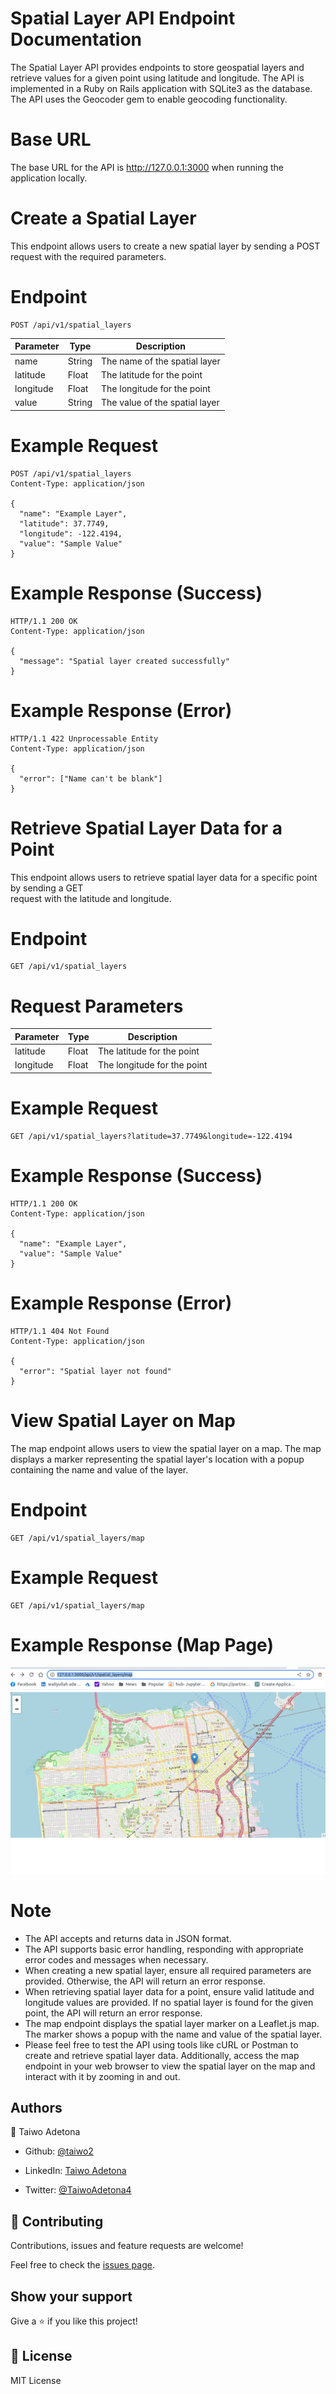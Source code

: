 # Spatial Layer API Endpoint Documentation

The Spatial Layer API provides endpoints to store geospatial layers and retrieve values for a given point using latitude and longitude. The API is implemented in a Ruby on Rails application with SQLite3 as the database. The API uses the Geocoder gem to enable geocoding functionality.

# Base URL
The base URL for the API is http://127.0.0.1:3000 when running the application locally.

# Create a Spatial Layer
This endpoint allows users to create a new spatial layer by sending a POST request with the required parameters.

# Endpoint

```
POST /api/v1/spatial_layers

```

| Parameter | 	Type	|	Description|
| --------- | ------- |  -----------------------------|
| name      | String  | The name of the spatial layer |
| latitude  | Float	  | The latitude for the point    |
| longitude | Float   | The longitude for the point   |
| value     | String  | The value of the spatial layer|

# Example Request
```
POST /api/v1/spatial_layers
Content-Type: application/json

{
  "name": "Example Layer",
  "latitude": 37.7749,
  "longitude": -122.4194,
  "value": "Sample Value"
}

```
# Example Response (Success)

```
HTTP/1.1 200 OK
Content-Type: application/json

{
  "message": "Spatial layer created successfully"
}
```
# Example Response (Error)
```
HTTP/1.1 422 Unprocessable Entity
Content-Type: application/json

{
  "error": ["Name can't be blank"]
}

```

# Retrieve Spatial Layer Data for a Point

This endpoint allows users to retrieve spatial layer data for a specific point by sending a GET <br/>request with the latitude and longitude.


# Endpoint

```
GET /api/v1/spatial_layers

```

# Request Parameters
| Parameter | 	Type	|	Description|
| --------- | ------- |  -----------------------------|
| latitude  | Float	  | The latitude for the point    |
| longitude | Float   | The longitude for the point   |

# Example Request
``` 
GET /api/v1/spatial_layers?latitude=37.7749&longitude=-122.4194

```

# Example Response (Success)
```
HTTP/1.1 200 OK
Content-Type: application/json

{
  "name": "Example Layer",
  "value": "Sample Value"
}

```

# Example Response (Error)

```
HTTP/1.1 404 Not Found
Content-Type: application/json

{
  "error": "Spatial layer not found"
}

```
# View Spatial Layer on Map
The map endpoint allows users to view the spatial layer on a map. The map displays a marker representing the spatial layer's location with a popup containing the name and value of the layer.

# Endpoint

```
GET /api/v1/spatial_layers/map

```

# Example Request

```
GET /api/v1/spatial_layers/map

```
# Example Response (Map Page)
![map](./map.png)

# Note
* The API accepts and returns data in JSON format.
* The API supports basic error handling, responding with appropriate error codes and messages when necessary.
* When creating a new spatial layer, ensure all required parameters are provided. Otherwise, the API will return an error response.
* When retrieving spatial layer data for a point, ensure valid latitude and longitude values are provided. If no spatial layer is found for the given point, the API will return an error response.
* The map endpoint displays the spatial layer marker on a Leaflet.js map. The marker shows a popup with the name and value of the spatial layer.
* Please feel free to test the API using tools like cURL or Postman to create and retrieve spatial layer data. Additionally, access the map endpoint in your web browser to view the spatial layer on the map and interact with it by zooming in and out.


## Authors

👤 Taiwo Adetona

- Github: [@taiwo2](https://github.com/taiwo2)

- LinkedIn: [Taiwo Adetona](https://www.linkedin.com/in/taiwo-adetona/)

- Twitter: [@TaiwoAdetona4](https://twitter.com/TaiwoAdetona4/)

## 🤝 Contributing

Contributions, issues and feature requests are welcome!

Feel free to check the [issues page](../../issues/).

## Show your support

Give a ⭐️ if you like this project!

## 📝 License

MIT License